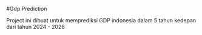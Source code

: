 #Gdp Prediction 

Project ini dibuat untuk memprediksi GDP indonesia dalam 5 tahun kedepan dari tahun 2024 - 2028
